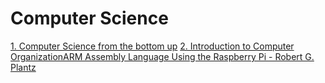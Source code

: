 # Computer Science

[1. Computer Science from the bottom up](csbu.pdf)
[2. Introduction to Computer OrganizationARM Assembly Language Using the Raspberry Pi - Robert G. Plantz](http://bob.cs.sonoma.edu/index.html)

